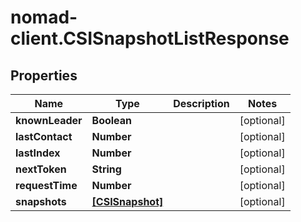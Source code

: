 # nomad-client.CSISnapshotListResponse

## Properties

Name | Type | Description | Notes
------------ | ------------- | ------------- | -------------
**knownLeader** | **Boolean** |  | [optional] 
**lastContact** | **Number** |  | [optional] 
**lastIndex** | **Number** |  | [optional] 
**nextToken** | **String** |  | [optional] 
**requestTime** | **Number** |  | [optional] 
**snapshots** | [**[CSISnapshot]**](CSISnapshot.md) |  | [optional] 


